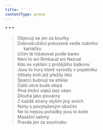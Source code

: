 ```yaml
---
title: ''
contentType: prose
---
```


\* \* \*

> Objevují se jen za bouřky  
> Dobrodružství pohozené vedle zubního  
>      kartáčku  
> Učím tě hláskovat podle barev  
> Není to ani Rimbaud ani Nezval  
> Kdo se vyklání z protějšího balkonu  
> Jsou to hory které vyrostly v popelníku  
> Hřbety knih jež přežily léto  
> Špačci bubnují na střeše  
> Další ulice bude slepá  
> Plná třešní vlaků bez oken  
> Dlouhá jako plovárny  
> Z každé strany slyším jiný smích  
> Nohy s povytaženým obočím  
> Ne to nejsou pohádky jsou to koše  
> Masážní salony  
> Pravda jen za soumraku
